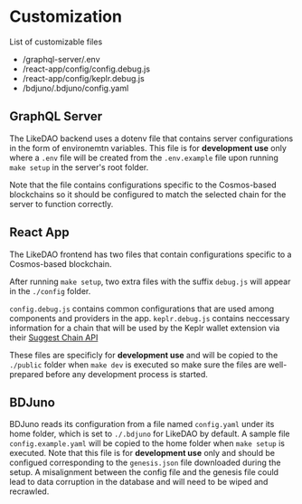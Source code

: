 # Customization

List of customizable files

- /graphql-server/.env
- /react-app/config/config.debug.js
- /react-app/config/keplr.debug.js
- /bdjuno/.bdjuno/config.yaml

## GraphQL Server

The LikeDAO backend uses a dotenv file that contains server configurations in the form of environemtn variables. This file is for **development use** only where a `.env` file will be created from the `.env.example` file upon running `make setup` in the server's root folder.

Note that the file contains configurations specific to the Cosmos-based blockchains so it should be configured to match the selected chain for the server to function correctly.

## React App

The LikeDAO frontend has two files that contain configurations specific to a Cosmos-based blockchain.

After running `make setup`, two extra files with the suffix `debug.js` will appear in the `./config` folder.

`config.debug.js` contains common configurations that are used among components and providers in the app.
`keplr.debug.js` contains neccessary information for a chain that will be used by the Keplr wallet extension via their [Suggest Chain API](https://docs.keplr.app/api/suggest-chain.html)

These files are specificly for **development use** and will be copied to the `./public` folder when `make dev` is executed so make sure the files are well-prepared before any development process is started.

## BDJuno

BDJuno reads its configuration from a file named `config.yaml` under its home folder, which is set to `./.bdjuno` for LikeDAO by default. A sample file `config.example.yaml` will be copied to the home folder when `make setup` is executed. Note that this file is for **development use** only and should be configued corresponding to the `genesis.json` file downloaded during the setup. A misalignment between the config file and the genesis file could lead to data corruption in the database and will need to be wiped and recrawled.
